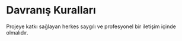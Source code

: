 # Davranış Kuralları

Projeye katkı sağlayan herkes saygılı ve profesyonel bir iletişim içinde olmalıdır.
